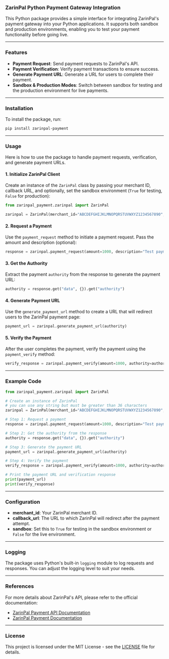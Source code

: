 ### ZarinPal Python Payment Gateway Integration

This Python package provides a simple interface for integrating ZarinPal's payment gateway into your Python applications. It supports both sandbox and production environments, enabling you to test your payment functionality before going live.

---

### Features

- **Payment Request**: Send payment requests to ZarinPal's API.
- **Payment Verification**: Verify payment transactions to ensure success.
- **Generate Payment URL**: Generate a URL for users to complete their payment.
- **Sandbox & Production Modes**: Switch between sandbox for testing and the production environment for live payments.

---

### Installation

To install the package, run:

```bash
pip install zarinpal-payment
```

---

### Usage

Here is how to use the package to handle payment requests, verification, and generate payment URLs.

#### 1. Initialize ZarinPal Client

Create an instance of the `ZarinPal` class by passing your merchant ID, callback URL, and optionally, set the sandbox environment (`True` for testing, `False` for production):

```python
from zarinpal_payment.zarinpal import ZarinPal

zarinpal = ZarinPal(merchant_id="ABCDEFGHIJKLMNOPQRSTUVWXYZ1234567890", callback_url="Your callback URL", sandbox=True)
```

#### 2. Request a Payment

Use the `payment_request` method to initiate a payment request. Pass the amount and description (optional):

```python
response = zarinpal.payment_request(amount=1000, description="Test payment")
```

#### 3. Get the Authority

Extract the payment `authority` from the response to generate the payment URL:

```python
authority = response.get("data", {}).get("authority")
```

#### 4. Generate Payment URL

Use the `generate_payment_url` method to create a URL that will redirect users to the ZarinPal payment page:

```python
payment_url = zarinpal.generate_payment_url(authority)
```

#### 5. Verify the Payment

After the user completes the payment, verify the payment using the `payment_verify` method:

```python
verify_response = zarinpal.payment_verify(amount=1000, authority=authority)
```

---

### Example Code

```python
from zarinpal_payment.zarinpal import ZarinPal

# Create an instance of ZarinPal
# you can use any string but must be greater than 36 characters
zarinpal = ZarinPal(merchant_id="ABCDEFGHIJKLMNOPQRSTUVWXYZ1234567890", callback_url="Your callback URL", sandbox=True)

# Step 1: Request a payment
response = zarinpal.payment_request(amount=1000, description="Test payment")

# Step 2: Get the authority from the response
authority = response.get("data", {}).get("authority")

# Step 3: Generate the payment URL
payment_url = zarinpal.generate_payment_url(authority)

# Step 4: Verify the payment
verify_response = zarinpal.payment_verify(amount=1000, authority=authority)

# Print the payment URL and verification response
print(payment_url)
print(verify_response)
```

---

### Configuration

- **merchant_id**: Your ZarinPal merchant ID.
- **callback_url**: The URL to which ZarinPal will redirect after the payment attempt.
- **sandbox**: Set this to `True` for testing in the sandbox environment or `False` for the live environment.

---

### Logging

The package uses Python's built-in `logging` module to log requests and responses. You can adjust the logging level to suit your needs.

---

### References

For more details about ZarinPal's API, please refer to the official documentation:

- [ZarinPal Payment API Documentation](https://next.zarinpal.com/paymentGateway/)
- [ZarinPal Payment Documentation](https://www.zarinpal.com/docs/paymentGateway/)

---

### License

This project is licensed under the MIT License - see the [LICENSE](LICENSE) file for details.

